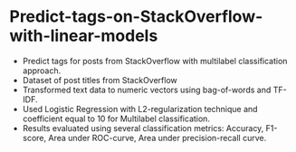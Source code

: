 # Predict-tags-on-StackOverflow-with-linear-models
- Predict tags for posts from StackOverflow with multilabel classification approach.
- Dataset of post titles from StackOverflow
- Transformed text data to numeric vectors using bag-of-words and TF-IDF.
- Used Logistic Regression with L2-regularization technique and coefficient equal to 10 for Multilabel classification.
- Results evaluated using several classification metrics: Accuracy, F1-score, Area under ROC-curve, Area under precision-recall curve.
